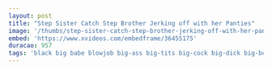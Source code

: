 ```yaml
---
layout: post
title: "Step Sister Catch Step Brother Jerking off with her Panties"
image: '/thumbs/step-sister-catch-step-brother-jerking-off-with-her-panties.jpg'
embed: 'https://www.xvideos.com/embedframe/36455175'
duracao: 957
tags: 'black big babe blowjob big-ass big-tits big-cock big-dick big-boobs black-cock'
---
```


